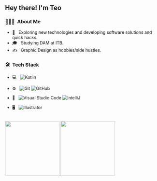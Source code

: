 <h2> Hey there! I'm Teo</h2>

<h3> 👨🏻‍💻 &nbsp;About Me </h3>

- 🤔 &nbsp; Exploring new technologies and developing software solutions and quick hacks.
- 🎓 &nbsp; Studying DAM at ITB.
- ✍️ &nbsp; Graphic Design as hobbies/side hustles.

<h3> 🛠 &nbsp;Tech Stack</h3>

- 💻 &nbsp;
  ![Kotlin](https://img.shields.io/badge/-Kotlin-333333?style=flat&logo=Kotlin)

- ⚙️ &nbsp;
  ![Git](https://img.shields.io/badge/-Git-333333?style=flat&logo=git)
  ![GitHub](https://img.shields.io/badge/-GitHub-333333?style=flat&logo=github)
- 🔧 &nbsp;
  ![Visual Studio Code](https://img.shields.io/badge/-Visual%20Studio%20Code-333333?style=flat&logo=visual-studio-code&logoColor=007ACC)
  ![IntelliJ](https://img.shields.io/badge/-IntelliJ-Idea-333333?style=flat&logo=IntelliJ-Idea&logoColor=007ACC)
- 🖥 &nbsp;
  ![Illustrator](https://img.shields.io/badge/-Illustrator-333333?style=flat&logo=adobe-illustrator)
<br/>

<a href="https://github.com/AVS1508">
  <img height="180em" src="https://github-readme-stats.vercel.app/api?username=TeoCastellvi&theme=buefy&show_icons=true" />
  <img height="180em" src="https://github-readme-stats.vercel.app/api/top-langs/?username=TeoCastellvi&theme=buefy&layout=compact" />
</a>

<br/>
